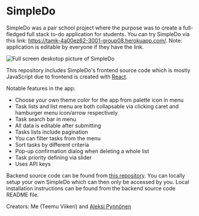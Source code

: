 # SimpleDo
SimpleDo was a pair school project where the purpose was to create a full-fledged full stack to-do application for students. You can try SimpleDo via this link: https://tamk-4a00ez62-3001-group08.herokuapp.com/. Note: application is editable by everyone if they have the link.

![Full screen deskotop picture of SimpleDo](https://i.imgur.com/qmCcQDS.png)

This repository includes SimpleDo's frontend source code which is mostly JavaScript due to frontend is created with [React](https://reactjs.org/).

Notable features in the app: 

- Choose your own theme color for the app from palette icon in menu
- Task lists and list menu are both collapsable via clicking caret and hamburger menu icon/arrow respectively
- Task search bar in menu
- All data is editable after submitting
- Tasks lists include pagination
- You can filter tasks from the menu
- Sort tasks by different criteria
- Pop-up confirmation dialog when deleting a whole list
- Task priority defining via slider
- Uses API keys

Backend source code can be found from [this repository](https://github.com/iskela45/tamk-group8-todo-backend). You can locally setup your own SimpleDo which can then only be accessed by you. Local installation instructions can be found from the backend source code README file. 

Creators: Me (Teemu Viikeri) and [Aleksi Pynnönen](https://github.com/iskela45/)
